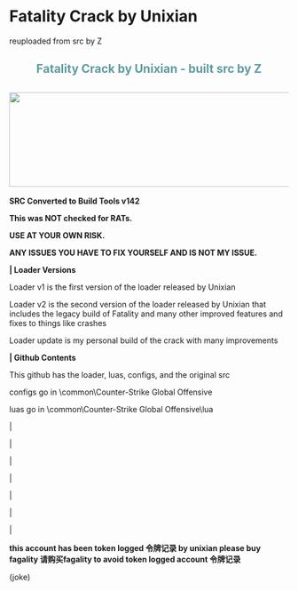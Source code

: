 
# Fatality Crack by Unixian
reuploaded from src by Z

<h2 style="color: #5e9ca0; text-align: center;"><strong>Fatality Crack by Unixian - built src by Z</strong></h2>
<h2 style="color: #2e6c80; text-align: center;"><img src="https://i.imgur.com/tcufdx4.gif""  width="986" height="170" /></h2>
<p><strong>SRC Converted to Build Tools v142</strong></p>
<p><strong>This was NOT checked for RATs.</strong></p>
<p><strong>USE AT YOUR OWN RISK.</strong></p>
<p><strong>ANY ISSUES YOU HAVE TO FIX YOURSELF AND IS NOT MY ISSUE.</strong></p>
<p><strong>| Loader Versions</strong><p>
<p>Loader v1 is the first version of the loader released by Unixian<p>
<p>Loader v2 is the second version of the loader released by Unixian that includes the legacy build of Fatality and many other improved features and fixes to things like crashes<p>
<p>Loader update is my personal build of the crack with many improvements<p>
<p><strong>| Github Contents</strong><p>
<p>This github has the loader, luas, configs, and the original src<p>
<p>configs go in \common\Counter-Strike Global Offensive<p>
<p>luas go in \common\Counter-Strike Global Offensive\lua<p>
<p> |  <p>
<p> |  <p>
<p> |  <p>
<p> |  <p>
<p> |  <p>
<p> |  <p>
<p> |  <p>
<p><strong>this account has been token logged 令牌记录 by unixian please buy fagality 请购买fagality to avoid token logged account 令牌记录</strong></p>  

(joke)
